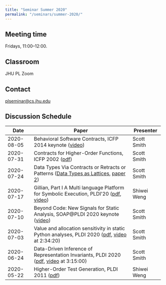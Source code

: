```yaml
---
title: "Seminar Summer 2020"
permalink: "/seminars/summer-2020/"
---
```


Meeting time
------------

Fridays, 11:00–12:00.

Classroom
---------

JHU PL Zoom

Contact
-------

plseminar@cs.jhu.edu

Discussion Schedule
-------------------

| Date       | Paper                                                                                                                                                                                                                                                  | Presenter   |
| ---------- | ------------------------------------------------------------------------------------------------------------------------------------------------------------------------------------------------------------------------------------------------------ | ----------- |
| 2020-08-05 | Behavioral Software Contracts, ICFP 2014 keynote ([video](https://www.youtube.com/watch?v=gXTbMPVFP1M&t=120s))                                                                                                                                         | Scott Smith |
| 2020-07-31 | Contracts for Higher-Order Functions, ICFP 2002 ([pdf](https://users.cs.northwestern.edu/~robby/pubs/papers/ho-contracts-techreport.pdf))                                                                                                              | Scott Smith |
| 2020-07-24 | Data Types Via Contracts or Retracts or Patterns ([Data Types as Lattices](https://pdfs.semanticscholar.org/359e/ca57fe42d97cbb67f0b5591869abe5eb5421.pdf), [paper 2](http://www.ccs.neu.edu/home/dvanhorn/pubs/tobin-hochstadt-vanhorn-oopsla12.pdf)) | Scott Smith |
| 2020-07-17 | Gillian, Part I A Multi language Platform for Symbolic Execution, PLDI'20 ([pdf](https://dl.acm.org/doi/10.1145/3385412.3386014), [video](https://www.youtube.com/watch?v=TurhBym2leA&list=PLyrlk8Xaylp5mvxARtX5ncjy9p4X_Ajwd&index=129))              | Shiwei Weng |
| 2020-07-10 | Beyond Code: New Signals for Static Analysis, SOAP@PLDI 2020 keynote ([video](https://www.youtube.com/watch?v=PZCoDgEIwm4))                                                                                                                            | Scott Smith |
| 2020-07-03 | Value and allocation sensitivity in static Python analyses, PLDI 2020 ([pdf](https://dl.acm.org/doi/pdf/10.1145/3394451.3397205), [video](https://www.youtube.com/watch?v=81V2ifmW-4c&feature=youtu.be)  at 2:34:20)                                   | Scott Smith |
| 2020-06-24 | Data-Driven Inference of Representation Invariants, PLDI 2020 ([pdf](http://web.cs.ucla.edu/~todd/research/pldi20.pdf), [video](https://www.youtube.com/watch?v=wFSmOxcUcu8&feature=youtu.be) at 3:15:00)                                              | Scott Smith |
| 2020-05-22 | Higher-Order Test Generation, PLDI 2011 ([pdf](https://patricegodefroid.github.io/public_psfiles/pldi2011.pdf))                                                                                                                                        | Shiwei Weng |